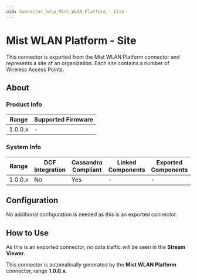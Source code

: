 ```yaml
---
uid: Connector_help_Mist_WLAN_Platform_-_Site
---
```


# Mist WLAN Platform - Site

This connector is exported from the Mist WLAN Platform connector and represents a site of an organization. Each site contains a number of Wireless Access Points.

## About

### Product Info

| **Range** | **Supported Firmware** |
|-----------|------------------------|
| 1.0.0.x   | \-                     |

### System Info

| **Range** | **DCF Integration** | **Cassandra Compliant** | **Linked Components** | **Exported Components** |
|-----------|---------------------|-------------------------|-----------------------|-------------------------|
| 1.0.0.x   | No                  | Yes                     | \-                    | \-                      |

## Configuration

No additional configuration is needed as this is an exported connector.

## How to Use

As this is an exported connector, no data traffic will be seen in the **Stream Viewer**.

This connector is automatically generated by the **Mist WLAN Platform** connector, range **1.0.0.x**.
